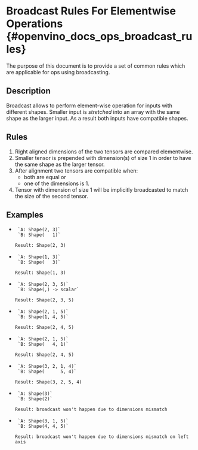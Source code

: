 # Broadcast Rules For Elementwise Operations {#openvino_docs_ops_broadcast_rules}

The purpose of this document is to provide a set of common rules which are applicable for ops using broadcasting.

## Description

Broadcast allows to perform element-wise operation for inputs with different shapes. Smaller input is *stretched* into an array with the same shape as the larger input. As a result both inputs have compatible shapes.

## Rules

1. Right aligned dimensions of the two tensors are compared elementwise.
2. Smaller tensor is prepended with dimension(s) of size 1 in order to have the same shape as the larger tensor.
3. After alignment two tensors are compatible when:
   * both are equal or
   * one of the dimensions is 1.
4. Tensor with dimension of size 1 will be implicitly broadcasted to match the size of the second tensor.

## Examples

*      `A: Shape(2, 3)`
       `B: Shape(   1)`
  `Result: Shape(2, 3)`

*      `A: Shape(1, 3)`
       `B: Shape(   3)`
  `Result: Shape(1, 3)`

*      `A: Shape(2, 3, 5)`
       `B: Shape(,) -> scalar`
  `Result: Shape(2, 3, 5)`

*      `A: Shape(2, 1, 5)`
       `B: Shape(1, 4, 5)`
  `Result: Shape(2, 4, 5)`

*      `A: Shape(2, 1, 5)`
       `B: Shape(   4, 1)`
  `Result: Shape(2, 4, 5)`

*      `A: Shape(3, 2, 1, 4)`
       `B: Shape(      5, 4)`
  `Result: Shape(3, 2, 5, 4)`

*      `A: Shape(3)`
       `B: Shape(2)`
  `Result: broadcast won't happen due to dimensions mismatch`

*      `A: Shape(3, 1, 5)`
       `B: Shape(4, 4, 5)`
  `Result: broadcast won't happen due to dimensions mismatch on left axis`
